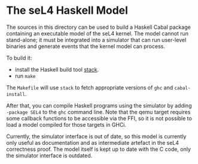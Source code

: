 <!--
  Copyright 2014, General Dynamics C4 Systems

  This software may be distributed and modified according to the terms of
  the GNU General Public License version 2. Note that NO WARRANTY is provided.
  See "LICENSE_GPLv2.txt" for details.

  @TAG(GD_GPL)
-->

The seL4 Haskell Model
======================

The sources in this directory can be used to build a Haskell Cabal package
containing an executable model of the seL4 kernel. The model cannot run
stand-alone; it must be integrated into a simulator that can run user-level
binaries and generate events that the kernel model can process.

To build it:
  - install the Haskell build tool [stack][].
  - run `make`

The `Makefile` will use `stack` to fetch appropriate versions of `ghc` and
`cabal-install`.

After that, you can compile Haskell programs using the simulator by adding
`-package SEL4` to the `ghc` command line. Note that the qemu target requires
some callback functions to be accessible via the FFI, so it is not possible to
load a model compiled for those targets in GHCi.

Currently, the simulator interface is out of date, so this model is currently
only useful as documentation and as intermediate artefact in the seL4
correctness proof. The model itself is kept up to date with the C code, only
the simulator interface is outdated.

[stack]: https://haskellstack.org/
